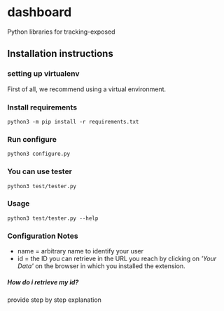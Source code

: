# dashboard
Python libraries for tracking-exposed

## Installation instructions

### setting up virtualenv
First of all, we recommend using a virtual environment. 

### Install requirements
```python3 -m pip install -r requirements.txt```

### Run configure
```python3 configure.py```

### You can use tester
```python3 test/tester.py```

### Usage
```python3 test/tester.py --help```

### Configuration Notes

* name = arbitrary name to identify your user
* id = the ID you can retrieve in the URL you reach by clicking on *'Your Data'* on the browser in which you installed the extension.

##### How do i retrieve my id?

provide step by step explanation
